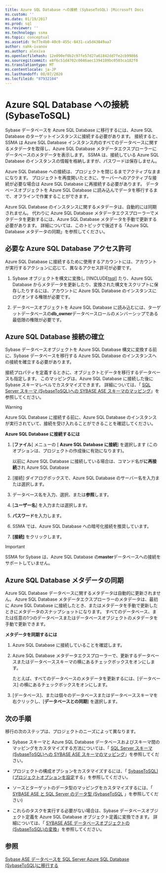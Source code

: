 ```yaml
---
title: Azure SQL Database への接続 (SybaseToSQL) |Microsoft Docs
ms.custom: ''
ms.date: 01/19/2017
ms.prod: sql
ms.reviewer: ''
ms.technology: ssma
ms.topic: conceptual
ms.assetid: 9e77e4b0-40c0-455c-8431-ca5d43849aa7
author: nahk-ivanov
ms.author: alexiva
ms.openlocfilehash: 12e090ef0b2c97fe57d27a61842dd7fe2cb99866
ms.sourcegitcommit: e8f6c51d4702c0046aec1394109bc0503ca182f0
ms.translationtype: MT
ms.contentlocale: ja-JP
ms.lasthandoff: 08/07/2020
ms.locfileid: "87932104"
---
```

# <a name="connecting-to-azure-sql-database-sybasetosql"></a>Azure SQL Database への接続 (SybaseToSQL)
Sybase データベースを Azure SQL Database に移行するには、Azure SQL Database のターゲットインスタンスに接続する必要があります。 接続すると、SSMA は Azure SQL Database インスタンス内のすべてのデータベースに関するメタデータを取得し、Azure SQL Database メタデータエクスプローラーにデータベースのメタデータを表示します。 SSMA は、接続している Azure SQL Database のインスタンスの情報を格納しますが、パスワードは保存しません。  
  
Azure SQL Database への接続は、プロジェクトを閉じるまでアクティブなままになります。 プロジェクトを再度開いたときに、サーバーへのアクティブな接続が必要な場合は Azure SQL Database に再接続する必要があります。 データベースオブジェクトを Azure SQL Database に読み込んでデータを移行するまで、オフラインで作業することができます。  
  
Azure SQL Database のインスタンスに関するメタデータは、自動的には同期されません。 代わりに Azure SQL Database メタデータエクスプローラーでメタデータを更新するには、Azure SQL Database メタデータを手動で更新する必要があります。 詳細については、このトピックで後述する「Azure SQL Database メタデータの同期」を参照してください。  
  
## <a name="required-azure-sql-database-permissions"></a>必要な Azure SQL Database アクセス許可  
Azure SQL Database に接続するために使用するアカウントには、アカウントが実行するアクションに応じて、異なるアクセス許可が必要です。  
  
1.  Sybase オブジェクトを構文に変換し [!INCLUDE[tsql](../../includes/tsql-md.md)] たり、Azure SQL Database からメタデータを更新したり、変換された構文をスクリプトに保存したりするには、アカウントに Azure SQL Database のインスタンスにログオンする権限が必要です。  
  
2.  データベースオブジェクトを Azure SQL Database に読み込むには、ターゲットデータベースの**db_owner**データベースロールのメンバーシップである最低限の権限が必要です。  
  
## <a name="establishing-an-azure-sql-database-connection"></a>Azure SQL Database 接続の確立  
Sybase データベースオブジェクトを Azure SQL Database 構文に変換する前に、Sybase データベースを移行する Azure SQL Database のインスタンスへの接続を確立する必要があります。  
  
接続プロパティを定義するときに、オブジェクトとデータを移行するデータベースも指定します。 このマッピングは、Azure SQL Database に接続した後に Sybase スキーマレベルでカスタマイズできます。 詳細については、「 [SQL Server スキーマ &#40;SybaseToSQL&#41;への SYBASE ASE スキーマのマッピング](../../ssma/sybase/mapping-sybase-ase-schemas-to-sql-server-schemas-sybasetosql.md)」を参照してください。  
  
> [!WARNING]  
> Azure SQL Database に接続する前に、Azure SQL Database のインスタンスが実行されていて、接続を受け入れることができることを確認してください。  
  
**Azure SQL Database に接続するには**  
  
1.  [**ファイル**] メニューの [ **Azure SQL Database に接続**] を選択します (このオプションは、プロジェクトの作成後に有効になります)。  
  
    以前に Azure SQL Database に接続している場合は、コマンド名が**に再接続**され Azure SQL Database  
  
2.  [接続] ダイアログボックスで、Azure SQL Database のサーバー名を入力または選択します。  
  
3.  データベース名を入力、選択、または**参照**します。  
  
4.  [**ユーザー名**] を入力または選択します。  
  
5.  **パスワード**を入力します。  
  
6.  SSMA では、Azure SQL Database への暗号化接続を推奨しています。  
  
7.  **[接続]** をクリックします。  
  
> [!IMPORTANT]  
> SSMA for Sybase は、Azure SQL Database の**master**データベースへの接続をサポートしていません。  
  
## <a name="synchronizing-azure-sql-database-metadata"></a>Azure SQL Database メタデータの同期  
Azure SQL Database データベースに関するメタデータは自動的に更新されません。 Azure SQL Database メタデータエクスプローラーのメタデータは、最初に Azure SQL Database に接続したとき、またはメタデータを手動で更新したときにメタデータのスナップショットになります。 すべてのデータベース、または任意の1つのデータベースまたはデータベースオブジェクトのメタデータを手動で更新できます。  
  
**メタデータを同期するには**  
  
1.  Azure SQL Database に接続していることを確認します。  
  
2.  Azure SQL Database メタデータエクスプローラーで、更新するデータベースまたはデータベーススキーマの横にあるチェックボックスをオンにします。  
  
    たとえば、すべてのデータベースのメタデータを更新するには、[データベース] の横にあるチェックボックスをオンにします。  
  
3.  [データベース]、または個々のデータベースまたはデータベーススキーマを右クリックし、[**データベースとの同期**] を選択します。  
  
## <a name="next-step"></a>次の手順  
移行の次のステップは、プロジェクトのニーズによって異なります。  
  
-   Sybase スキーマと Azure SQL Database データベースおよびスキーマ間のマッピングをカスタマイズする方法については、「 [SQL Server スキーマ &#40;SybaseToSQL&#41;への SYBASE ASE スキーマのマッピング](../../ssma/sybase/mapping-sybase-ase-schemas-to-sql-server-schemas-sybasetosql.md)」を参照してください。  
  
-   プロジェクトの構成オプションをカスタマイズするには、「 [SybaseToSQL&#41;&#40;プロジェクトオプションを設定](../../ssma/sybase/setting-project-options-sybasetosql.md)する」を参照してください。  
  
-   ソースとターゲットのデータ型のマッピングをカスタマイズするには、「 [SYBASE ASE と SQL Server のデータ型 &#40;SybaseToSQL](../../ssma/sybase/mapping-sybase-ase-and-sql-server-data-types-sybasetosql.md) 」を参照してください&#41;  
  
-   これらのタスクを実行する必要がない場合は、Sybase データベースオブジェクト定義を Azure SQL Database オブジェクト定義に変換できます。 詳細については、「 [SYBASE ASE データベースオブジェクトの &#40;SybaseToSQL&#41;の変換](../../ssma/sybase/converting-sybase-ase-database-objects-sybasetosql.md)」を参照してください。  
  
## <a name="see-also"></a>参照  
[Sybase ASE データベースを SQL Server Azure SQL Database &#40;SybaseToSQL&#41;に移行する](../../ssma/sybase/migrating-sybase-ase-databases-to-sql-server-azure-sql-db-sybasetosql.md)  
  
